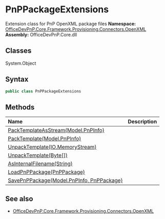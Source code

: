 # PnPPackageExtensions
Extension class for PnP OpenXML package files
**Namespace:** [OfficeDevPnP.Core.Framework.Provisioning.Connectors.OpenXML](OfficeDevPnP.Core.Framework.Provisioning.Connectors.OpenXML.md)  
**Assembly:** OfficeDevPnP.Core.dll  
## Classes
System.Object  
## Syntax
```C#
public class PnPPackageExtensions
```
## Methods
|**Name**|**Description**|
|:-----|:-----|
| [PackTemplateAsStream(Model.PnPInfo)](PnPPackageExtensionsPackTemplateAsStreamModel.PnPInfo.md) | 
| [PackTemplate(Model.PnPInfo)](PnPPackageExtensionsPackTemplateModel.PnPInfo.md) | 
| [UnpackTemplate(IO.MemoryStream)](PnPPackageExtensionsUnpackTemplateIO.MemoryStream.md) | 
| [UnpackTemplate(Byte[])](PnPPackageExtensionsUnpackTemplateByte[].md) | 
| [AsInternalFilename(String)](PnPPackageExtensionsAsInternalFilenameString.md) | 
| [LoadPnPPackage(PnPPackage)](PnPPackageExtensionsLoadPnPPackagePnPPackage.md) | 
| [SavePnPPackage(Model.PnPInfo, PnPPackage)](PnPPackageExtensionsSavePnPPackageModel.PnPInfoPnPPackage.md) | 
## See also
- [OfficeDevPnP.Core.Framework.Provisioning.Connectors.OpenXML](OfficeDevPnP.Core.Framework.Provisioning.Connectors.OpenXML.md)
